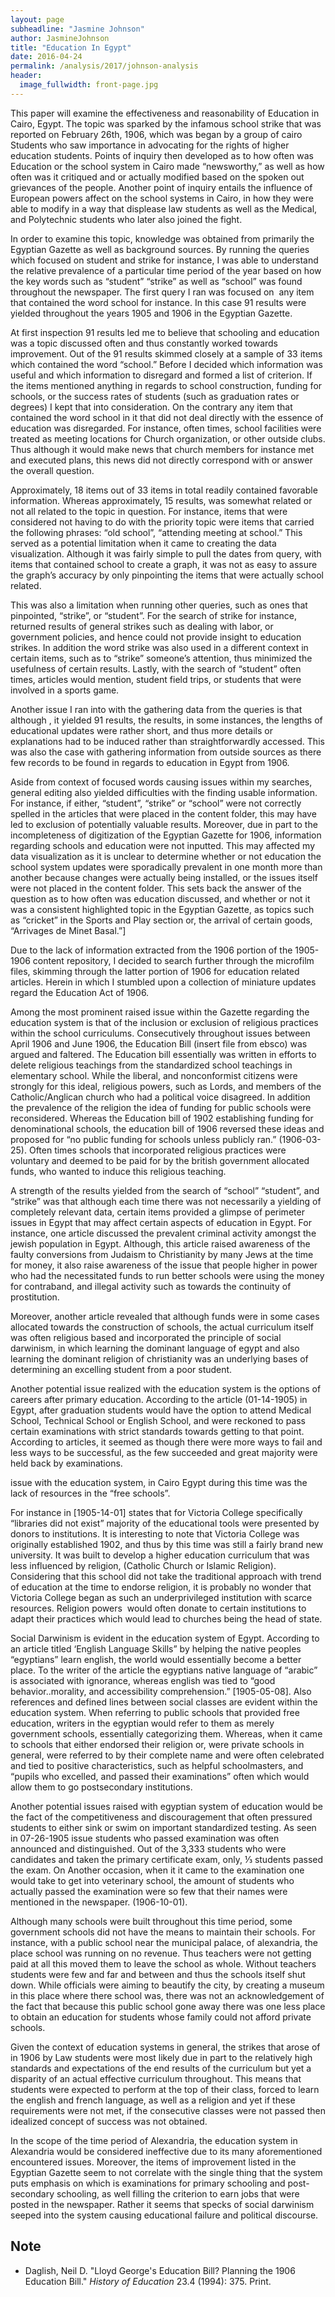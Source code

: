 ```yaml
---
layout: page
subheadline: "Jasmine Johnson"
author: JasmineJohnson
title: "Education In Egypt"
date: 2016-04-24
permalink: /analysis/2017/johnson-analysis
header:
  image_fullwidth: front-page.jpg
---
```

This paper will examine the effectiveness and reasonability of Education in Cairo, Egypt. The topic was sparked by the infamous school strike that was reported on February 26th, 1906, which was began by a group of cairo Students who saw importance in advocating for the rights of higher education students. Points of inquiry then developed as to how often was Education or the school system in Cairo made “newsworthy,” as well as how often was it critiqued and or actually modified based on the spoken out grievances of the people. Another point of inquiry entails the influence of European powers affect on the school systems in Cairo, in how they were able to modify in a way that displease law students as well as the Medical, and Polytechnic students who later also joined the fight.

In order to examine this topic, knowledge was obtained from primarily the Egyptian Gazette as well as background sources. By running the queries which focused on student and strike for instance, I was able to understand the relative prevalence of a particular time period of the year based on how the key words such as “student” “strike” as well as “school” was found throughout the newspaper. The first query I ran was focused on  any item that contained the word school for instance. In this case 91 results were yielded throughout the years 1905 and 1906 in the Egyptian Gazette.

At first inspection 91 results led me to believe that schooling and education was a topic discussed often and thus constantly worked towards improvement. Out of the 91 results skimmed closely at a sample of 33 items which contained the word “school.” Before I decided which information was useful and which information to disregard and formed a list of criterion. If the items mentioned anything in regards to school construction, funding for schools, or the success rates of students (such as graduation rates or degrees) I kept that into consideration. On the contrary any item that contained the word school in it that did not deal directly with the essence of education was disregarded. For instance, often times, school facilities were treated as meeting locations for Church organization, or other outside clubs. Thus although it would make news that church members for instance met and executed plans, this news did not directly correspond with or answer the overall question.

Approximately, 18 items out of 33 items in total readily contained favorable information. Whereas approximately, 15 results, was somewhat related or not all related to the topic in question. For instance, items that were considered not having to do with the priority topic were items that carried the following phrases: “old school”, “attending meeting at school.” This served as a potential limitation when it came to creating the data visualization. Although it was fairly simple to pull the dates from query, with items that contained school to create a graph, it was not as easy to assure the graph’s accuracy by only pinpointing the items that were actually school related.

This was also a limitation when running other queries, such as ones that pinpointed, “strike”, or “student”. For the search of strike for instance, returned results of general strikes such as dealing with labor, or government policies, and hence could not provide insight to education strikes. In addition the word strike was also used in a different context in certain items, such as to “strike” someone’s attention, thus minimized the usefulness of certain results. Lastly, with the search of “student” often times, articles would mention, student field trips, or students that were involved in a sports game.

Another issue I ran into with the gathering data from the queries is that although , it yielded 91 results, the results, in some instances, the lengths of educational updates were rather short, and thus more details or explanations had to be induced rather than straightforwardly accessed. This was also the case with gathering information from outside sources as there few records to be found in regards to education in Egypt from 1906.

Aside from context of focused words causing issues within my searches, general editing also yielded difficulties with the finding usable information. For instance, if either, “student”, “strike” or “school” were not correctly spelled in the articles that were placed in the content folder, this may have led to exclusion of potentially valuable results. Moreover, due in part to the incompleteness of digitization of the Egyptian Gazette for 1906, information regarding schools and education were not inputted. This may affected my data visualization as it is unclear to determine whether or not education the school system updates were sporadically prevalent in one month more than another because changes were actually being installed, or the issues itself were not placed in the content folder. This sets back the answer of the question as to how often was education discussed, and whether or not it was a consistent highlighted topic in the Egyptian Gazette, as topics such as “cricket” in the Sports and Play section or, the arrival of certain goods, “Arrivages de Minet Basal.”]

Due to the lack of information extracted from the 1906 portion of the 1905-1906 content repository, I decided to search further through the microfilm files, skimming through the latter portion of 1906 for education related articles. Herein in which I stumbled upon a collection of miniature updates regard the Education Act of 1906.

Among the most prominent raised issue within the Gazette regarding the education system is that of the inclusion or exclusion of religious practices within the school curriculums. Consecutively throughout issues between April 1906 and June 1906, the Education Bill (insert file from ebsco) was argued and faltered. The Education bill essentially was written in efforts to delete religious teachings from the standardized school teachings in elementary school. While the liberal, and nonconformist citizens were strongly for this ideal, religious powers, such as Lords, and members of the Catholic/Anglican church who had a political voice disagreed. In addition the prevalence of the religion the idea of funding for public schools were reconsidered. Whereas the Education bill of 1902 establishing funding for denominational schools, the education bill of 1906 reversed these ideas and proposed for “no public funding for schools unless publicly ran.” (1906-03-25). Often times schools that incorporated religious practices were voluntary and deemed to be paid for by the british government allocated funds, who wanted to induce this religious teaching.

A strength of the results yielded from the search of “school” “student”, and “strike” was that although each time there was not necessarily a yielding of completely relevant data, certain items provided a glimpse of perimeter issues in Egypt that may affect certain aspects of education in Egypt. For instance, one article discussed the prevalent criminal activity amongst the jewish population in Egypt. Although, this article raised awareness of the faulty conversions from Judaism to Christianity by many Jews at the time for money, it also raise awareness of the issue that people higher in power who had the necessitated funds to run better schools were using the money for contraband, and illegal activity such as towards the continuity of prostitution.

Moreover, another article revealed that although funds were in some cases allocated towards the construction of schools, the actual curriculum itself was often religious based and incorporated the principle of social darwinism, in which learning the dominant language of egypt and also learning the dominant religion of christianity was an underlying bases of determining an excelling student from a poor student.

Another potential issue realized with the education system is the options of careers after primary education. According to the article (01-14-1905) in Egypt, after graduation students would have the option to attend Medical School, Technical School or English School, and were reckoned to pass certain examinations with strict standards towards getting to that point. According to articles, it seemed as though there were more ways to fail and less ways to be successful, as the few succeeded and great majority were held back by examinations.

issue with the education system, in Cairo Egypt during this time was the lack of resources in the “free schools”.

For instance in [1905-14-01] states that for Victoria College specifically “libraries did not exist” majority of the educational tools were presented by donors to institutions. It is interesting to note that Victoria College was originally established 1902, and thus by this time was still a fairly brand new university. It was built to develop a higher education curriculum that was less influenced by religion, (Catholic Church or Islamic Religion). Considering that this school did not take the traditional approach with trend of education at the time to endorse religion, it is probably no wonder that Victoria College began as such an underprivileged institution with scarce resources. Religion powers  would often donate to certain institutions to adapt their practices which would lead to churches being the head of state.

Social Darwinism is evident in the education system of Egypt. According to an article titled ‘English Language Skills” by helping the native peoples “egyptians” learn english, the world would essentially become a better place. To the writer of the article the egyptians native language of “arabic” is associated with ignorance, whereas english was tied to “good behavior..morality, and accessibility comprehension.” [1905-05-08]. Also references and defined lines between social classes are evident within the education system. When referring to public schools that provided free education, writers in the egyptian would refer to them as merely government schools, essentially categorizing them. Whereas, when it came to schools that either endorsed their religion or, were private schools in general, were referred to by their complete name and were often celebrated and tied to positive characteristics, such as helpful schoolmasters, and “pupils who excelled, and passed their examinations” often which would allow them to go postsecondary institutions.

Another potential issues raised with egyptian system of education would be the fact of the competitiveness and discouragement that often pressured students to either sink or swim on important standardized testing. As seen in 07-26-1905 issue students who passed examination was often announced and distinguished. Out of the 3,333 students who were candidates and taken the primary certificate exam, only, ⅓ students passed the exam. On Another occasion, when it it came to the examination one would take to get into veterinary school, the amount of students who actually passed the examination were so few that their names were mentioned in the newspaper. (1906-10-01).

Although many schools were built throughout this time period, some government schools did not have the means to maintain their schools. For instance, with a public school near the municipal palace, of alexandria, the place school was running on no revenue. Thus teachers were not getting paid at all this moved them to leave the school as whole. Without teachers students were few and far and between and thus the schools itself shut down. While officials were aiming to beautify the city, by creating a museum in this place where there school was, there was not an acknowledgement of the fact that because this public school gone away there was one less place to obtain an education for students whose family could not afford private schools.

Given the context of education systems in general, the strikes that arose of in 1906 by Law students were most likely due in part to the relatively high standards and expectations of the end results of the curriculum but yet a disparity of an actual effective curriculum throughout. This means that students were expected to perform at the top of their class, forced to learn the english and french language, as well as a religion and yet if these requirements were not met, if the consecutive classes were not passed then idealized concept of success was not obtained.

In the scope of the time period of Alexandria, the education system in Alexandria would be considered ineffective due to its many aforementioned encountered issues. Moreover, the items of improvement listed in the Egyptian Gazette seem to not correlate with the single thing that the system puts emphasis on which is examinations for primary schooling and post-secondary schooling, as well filling the criterion to earn jobs that were posted in the newspaper. Rather it seems that specks of social darwinism seeped into the system causing educational failure and political discourse.

## Note
- Daglish, Neil D. "Lloyd George's Education Bill? Planning the 1906 Education Bill." *History of Education* 23.4 (1994): 375. Print.
